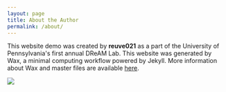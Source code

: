 ```yaml
---
layout: page
title: About the Author
permalink: /about/
---
```


This website demo was created by **reuve021** as a part of the University of Pennsylvania's first annual DReAM Lab. This website was generated by Wax, a minimal computing workflow powered by Jekyll. More information about Wax and master files are available [here](https://github.com/minicomp/wax/).


<a href="{{ '/img/Reuve021.jpg' | absolute_url }}">
  <img src="{{ '/img/Reuve021.jpg' | absolute_url }}"/>
</a>
